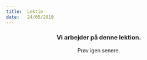 ```yaml
---
title:  Lektie
date:   24/05/2019
---
```


### <center>Vi arbejder på denne lektion.</center>
<center>Prøv igen senere.</center>